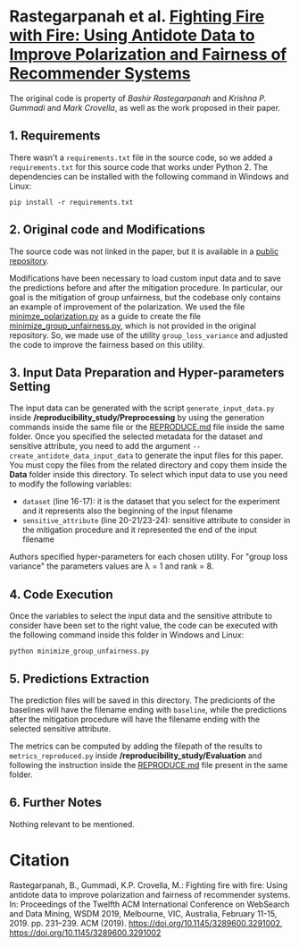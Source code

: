# Rastegarpanah et al. [Fighting Fire with Fire: Using Antidote Data to Improve Polarization and Fairness of Recommender Systems](https://doi.org/10.1145/3289600.3291002)
The original code is property of *Bashir Rastegarpanah* and *Krishna P. Gummadi* and *Mark Crovella*, as well as the work proposed in their paper.

## 1. Requirements
There wasn't a `requirements.txt` file in the source code, so we added a `requirements.txt` for this source code that works under Python 2.
The dependencies can be installed with the following command in Windows and Linux:
```shell script
pip install -r requirements.txt
```

## 2. Original code and Modifications
The source code was not linked in the paper, but it is available in a [public repository](https://github.com/rastegarpanah/antidote-data-framework).

Modifications have been necessary to load custom input data and to save the predictions before and after the mitigation procedure. In particular,
our goal is the mitigation of group unfairness, but the codebase only contains an example of improvement of the polarization. We used the file
[minimze_polarization.py](../minimze_polarization.py) as a guide to create the file [minimize_group_unfairness.py](../minimize_group_unfairness.py),
which is not provided in the original repository. So, we made use of the utility `group_loss_variance` and adjusted the code
to improve the fairness based on this utility.

## 3. Input Data Preparation and Hyper-parameters Setting
The input data can be generated with the script `generate_input_data.py` inside **/reproducibility_study/Preprocessing** by using the generation commands
inside the same file or the [REPRODUCE.md](../../Preprocessing/REPRODUCE.md) file inside the same folder. Once you specified the selected metadata for the dataset and sensitive attribute,
you need to add the argument `--create_antidote_data_input_data` to generate the input files for this paper. You must copy the files from the
related directory and copy them inside the **Data** folder inside this directory.
To select which input data to use you need to modify the following variables:
- `dataset` (line 16\-17): it is the dataset that you select for the experiment and it represents also the beginning of the input filename
- `sensitive_attribute` (line 20\-21/23\-24): sensitive attribute to consider in the mitigation procedure and it represented the end of the input filename

Authors specified hyper-parameters for each chosen utility. For "group loss variance" the parameters values are &#955; = 1 and rank = 8.

## 4. Code Execution
Once the variables to select the input data and the sensitive attribute to consider have been set to the right value, the code can be executed with
the following command inside this folder in Windows and Linux:
```shell script
python minimize_group_unfairness.py
```

## 5. Predictions Extraction
The prediction files will be saved in this directory. The predicionts of the baselines will have the filename ending with `baseline`, while the predictions
after the mitigation procedure will have the filename ending with the selected sensitive attribute.

The metrics can be computed by adding the filepath of the results to `metrics_reproduced.py` inside **/reproducibility_study/Evaluation** and following
the instruction inside the [REPRODUCE.md](../../Evaluation/REPRODUCE.md) file present in the same folder.

## 6. Further Notes
Nothing relevant to be mentioned.

# Citation
Rastegarpanah, B., Gummadi, K.P.  Crovella, M.: Fighting fire with fire: Using antidote data to improve polarization and fairness of recommender systems.
In: Proceedings of the Twelfth ACM International Conference on WebSearch and Data Mining, WSDM 2019, Melbourne, VIC, Australia, February 11\-15, 2019.
pp. 231–239. ACM (2019). https://doi.org/10.1145/3289600.3291002, https://doi.org/10.1145/3289600.3291002
